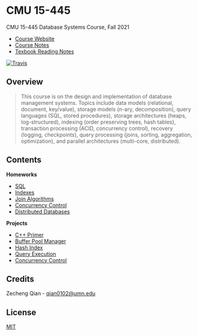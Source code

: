 # CMU 15-445
 CMU 15-445 Database Systems Course, Fall 2021

+   [Course Website](https://15445.courses.cs.cmu.edu/fall2021/)
+   [Course Notes](https://lyrics-reading.notion.site/CMU-15-445-37b7bb98903a49b297a8bdc71cff826f)
+   [Texbook Reading Notes](https://lyrics-reading.notion.site/Database-System-Concepts-eb0b86cee63b49c0acc7d45f6a4b366b)

[![Travis](https://img.shields.io/badge/language-c++-green.svg)]()

## Overview

>This course is on the design and implementation of database management systems. Topics include data models (relational, document, key/value), storage models (n-ary, decomposition), query languages (SQL, stored procedures), storage architectures (heaps, log-structured), indexing (order preserving trees, hash tables), transaction processing (ACID, concurrency control), recovery (logging, checkpoints), query processing (joins, sorting, aggregation, optimization), and parallel architectures (multi-core, distributed).

## Contents

**Homeworks**

+   [SQL]()
+   [Indexes]()
+   [Join Algorithms]()
+   [Concurrency Control]()
+   [Distributed Databases]()

**Projects**

+   [C++ Primer]()
+   [Buffer Pool Manager]()
+   [Hash Index]()
+   [Query Execution]()
+   [Concurrency Control]()

## Credits

Zecheng Qian - qian0102@umn.edu

## License

[MIT](./LICENSE)
